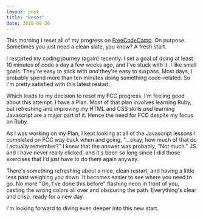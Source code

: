 ```yaml
---
layout: post
title: "Reset"
date: 2018-08-26
---
```

This morning I reset all of my progress on [FreeCodeCamp](https://learn.freecodecamp.org/). On purpose. Sometimes you just need a clean slate, you know? A fresh start.

I restarted my coding journey (again) recently. I set a goal of doing at least 10 minutes of code a day a few weeks ago, and I've stuck with it. I like small goals. They're easy to stick with *and* they're easy to surpass. Most days, I probably spend more than ten minutes doing something code-related. So I'm pretty satisfied with this latest restart.

Which leads to my decision to reset my FCC progress. I'm feeling good about this attempt. I have a Plan. Most of that plan involves learning Ruby, but refreshing and improving my HTML and CSS skills *and* learning Javascript are a major part of it. Hence the need for FCC despite my focus on Ruby.

As I was working on my Plan, I kept looking at all of the Javascript lessons I completed on FCC way back when and going, "...okay, how much of that do I actually remember?" I knew that the answer was probably, "Not much." JS and I have never really clicked, and it's been so long since I did those exercises that I'd just have to do them again anyway.

There's something refreshing about a nice, clean restart, and having a little less past weighing you down. It becomes easier to see where you need to go. No more "Oh, I've done this before" flashing neon in front of you, casting the wrong colors all over and obscuring the path. Everything's clear and crisp, ready for a new day.

I'm looking forward to diving even deeper into this new start.
